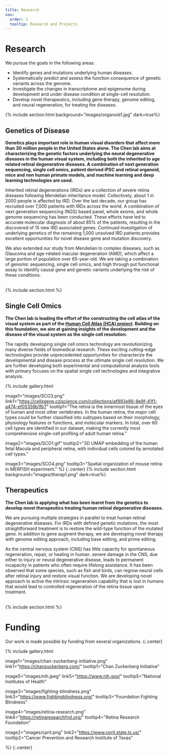 ```yaml
---
title: Research
nav:
  order: 1
  tooltip: Research and Projects
---
```


# <i class="fas fa-microscope"></i>Research
We pursue the goals in the following areas:
- Identify genes and mutations underlying human diseases.
- Systematically predict and assess the function consequence of genetic variants across the genome.
- Investigate the changes in transcriptome and epigenome during development and under disease condition at single-cell resolution.
- Develop novel therapeutics, including gene therapy, genome editing, and neural regeneration, for treating the diseases.


{% include section.html background="images/organoid1.jpg" dark=true%}

## Genetics of Disease
<b>Genetics plays important role in human visual disorders that affect more than 30 million people in the United States alone.  The Chen lab aims at characterizing the genetic factors underlying the neural degenerative diseases in the human visual system, including both the inherited to age related retinal degenerative diseases.  A combination of next generation sequencing, single cell omics, patient derived iPSC and retinal organoid, mice and non human primate models, and machine learning and deep learning technologies are used.</b>

Inherited retinal degenerations (IRDs) are a collection of severe retina diseases following Mendelian inheritance model. Collectively, about 1 in 2000 people is affected by IRD. Over the last decade, our group has recruited over 7,000 patients with IRDs across the world. A combination of next generation sequencing (NGS) based panel, whole exome, and whole genome sequencing has been conducted. These efforts have led to accurate molecular diagnosis of about 85% of the patients, resulting in the discovered of 15 new IRD associated genes. Continued investigation of underlying genetics of the remaining 1,000 unsolved IRD patients provides excellent opportunities for novel disease gene and mutation discovery.

We also extended our study from Mendelian to complex diseases, such as Glaucoma and age-related macular degeneration (AMD), which affect a large portion of population over 65-year-old. We are taking a combination of genomic sequencing, single cell omics, and high through put functional assay to identify causal gene and genetic variants underlying the risk of these conditions.
<br><br>


{% include section.html %}

## Single Cell Omics
<b>The Chen lab is leading the effort of the constructing the cell atlas of the visual system as part of the [Human Cell Atlas (HCA) project](https://www.humancellatlas.org/biological-networks/).  Building on this foundation, we aim at gaining insights of the development and the disease of the visual system as the single cell resolution.</b>

The rapidly developing single cell omics technology are revolutionizing many diverse fields of biomedical research.  These exciting cutting-edge technologies provide unprecedented opportunities for characterize the developmental and disease process at the ultimate single cell resolution.  We are further developing both experimental and computational analysis tools with primary focuses on the spatial single cell technologies and integrative analysis.

{%
  include gallery.html

  image1="images/SCO3.png"
  link1="https://cellxgene.cziscience.com/collections/af893e86-8e9f-41f1-a474-ef05359b1fb7"
  tooltip1="The retina is the innermost tissue of the eyes of human and most other vertebrates. In the human retina, the major cell types could be further classified into subtypes based on their morphology, physiology features or functions, and molecular markers. In total, over 60 cell types are identified in our dataset, making the currently most comprehensive single-cell profiling of adult human retina."

  image2="images/SCO1.gif"
  tooltip2="3D UMAP embedding of the human fetal Macula and peripheral retina, with individual cells colored by annotated cell types."
  
  image3="images/SCO4.png"
  tooltip3="Spatial organization of mouse retina in MERFISH experiment."
%}
{:.center}
{% include section.html background="images/therap1.png" dark=true%}

## Therapeutics
<b>The Chen lab is applying what has been learnt from the genetics to develop novel therapeutics treating human retinal degenerative diseases.</b>

We are pursuing multiple strategies in parallel to treat human retinal degenerative diseases.  For IRDs with defined genetic mutations, the most straightforward treatment is to restore the wild-type function of the mutated gene.  In addition to gene augment therapy, we are developing novel therapy with genome editing approach, including base editing, and prime editing.

As the central nervous system (CNS) has little capacity for spontaneous regeneration, repair, or healing in human. severe damage in the CNS, due either to injury or neural degenerative disease, leads to permanent incapacity in patients who often require lifelong assistance.  It has been observed that some species, such as fish and birds, can regrow neural cells after retinal injury and restore visual function.  We are developing novel approach to active the intrinsic regeneration capability that is lost in humans that would lead to controlled regeneration of the retina tissue upon treatment.
<br><br>


{% include section.html %}


#  <i class="fas fa-microscope"></i>Funding

Our work is made possible by funding from several organizations.
{:.center}

{%
  include gallery.html

  image1="images/chan-zuckerberg-initiative.png"
  link1="https://chanzuckerberg.com/"
  tooltip1="Chan Zuckerberg Initiative"

  image5="images/nih.jpeg"
  link5="https://www.nih.gov/"
  tooltip5="National Institutes of Health"
  
  image3="images/fighting-blindness.png"
  link3="https://www.fightingblindness.org/"
  tooltip3="Foundation Fighting Blindness"

  image4="images/retina-research.png"
  link4="https://retinaresearchfnd.org/"
  tooltip4="Retina Research Foundation"
  
  image2="images/cprit.png"
  link2="https://www.cprit.state.tx.us/"
  tooltip2="Cancer Prevention and Research Institute of Texas"



%}
{:.center}
